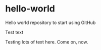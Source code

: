 # hello-world
Hello world repository to start using GitHub

Test text


Testing lots of text here. Come on, now.

